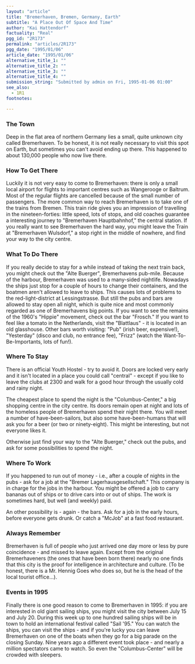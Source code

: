 ```yaml
---
layout: "article"
title: "Bremerhaven, Bremen, Germany, Earth"
subtitle: "A Place Out Of Space And Time"
author: "Kai Hattendorf"
factuality: "Real"
pgg_id: "2R173"
permalink: "articles/2R173"
pgg_date: "1995/01/06"
article_date: "1995/01/06"
alternative_title_1: ""
alternative_title_2: ""
alternative_title_3: ""
alternative_title_4: ""
submission_string: "Submitted by admin on Fri, 1995-01-06 01:00"
see_also:
  - 1R1
footnotes: 

---
```

<div>
<h3>The Town</h3>
<p>Deep in the flat area of northern Germany lies a small, quite unknown city called Bremerhaven. To be honest, it is not really necessary to visit this spot on Earth, but sometimes you can't avoid ending up there. This happened to about 130,000 people who now live there.</p>
<h3>How To Get There</h3>
<p>Luckily it is not very easy to come to Bremerhaven: there is only a small local airport for flights to important centres such as Wangerooge or Baltrum. Most of the regular flights are cancelled because of the small number of passengers. The more common way to reach Bremerhaven is to take one of the trains from Bremen. This train ride gives you an impression of travelling in the nineteen-forties: little speed, lots of stops, and old coaches guarantee a interesting journey to "Bremerhaven Hauptbahnhof," the central station. If you really want to see Bremerhaven the hard way, you might leave the Train at "Bremerhaven Wulsdorf," a stop right in the middle of nowhere, and find your way to the city centre.</p>
<h3>What To Do There</h3>
<p>If you really decide to stay for a while instead of taking the next train back, you might check out the "Alte Buerger", Bremerhavens pub-mile. Because of the harbour, Bremerhaven was used to a many-sided nightlife. Nowadays the ships just stop for a couple of hours to change their containers, and the boatmen aren't allowed to leave to ships. This causes lots of problems to the red-light-district at Lessingstrasse. But still the pubs and bars are allowed to stay open all night, which is quite nice and most commonly regarded as one of Bremerhavens big points. If you want to see the remains of the 1960's "Hippie" movement, check out the bar "Frosch." If you want to feel like a tomato in the Netherlands, visit the "Blattlaus" - it is located in an old glasshouse. Other bars worth visiting: "Pub" (irish beer, expensive!), "Yesterday" (disco and club, no entrance fee), "Frizz" (watch the Want-To-Be-Importants, lots of fun!).</p>
<h3>Where To Stay</h3>
<p>There is an official Youth Hostel - try to avoid it. Doors are locked very early and it isn't located in a place you could call "central" - except if you like to leave the clubs at 2300 and walk for a good hour through the usually cold and rainy night.</p>
<p>The cheapest place to spend the night is the "Columbus-Center," a big shopping centre in the city centre. Its doors remain open at night and lots of the homeless people of Bremerhaven spend their night there. You will meet a number of have-been-sailors, but also some have-been-humans that will ask you for a beer (or two or ninety-eight). This might be interesting, but not everyone likes it.</p>
<p>Otherwise just find your way to the "Alte Buerger," check out the pubs, and ask for some possibilities to spend the night.</p>
<h3>Where To Work</h3>
<p>If you happened to run out of money - i.e., after a couple of nights in the pubs - ask for a job at the "Bremer Lagerhausgesellschaft." This company is in charge for the jobs in the harbour. You might be offered a job to carry bananas out of ships or to drive cars into or out of ships. The work is sometimes hard, but well (and weekly) paid.</p>
<p>An other possibility is - again - the bars. Ask for a job in the early hours, before everyone gets drunk. Or catch a "McJob" at a fast food restaurant.</p>
<h3>Always Remember</h3>
<p>Bremerhaven is full of people who just arrived one day more or less by pure coincidence - and missed to leave again. Except from the original Bremerhaveners (the ones that have been born there) nearly no one finds that this city is the proof for intelligence in architecture and culture. (To be honest, there is a Mr. Hennig Goes who does so, but he is the head of the local tourist office...).</p>
<h3>Events in 1995</h3>
<p>Finally there is one good reason to come to Bremerhaven in 1995: if you are interested in old giant sailing ships, you might visit the city between July 15 and July 20. During this week up to one hundred sailing ships will be in town to hold an international festival called "Sail '95." You can watch the ships, you can visit the ships - and if you're lucky you can leave Bremerhaven on one of the boats when they go for a big parade on the closing Sunday. Nine years ago a different event took place - and nearly a million spectators came to watch. So even the "Columbus-Center" will be crowded with sleepers.</p>
</div>
